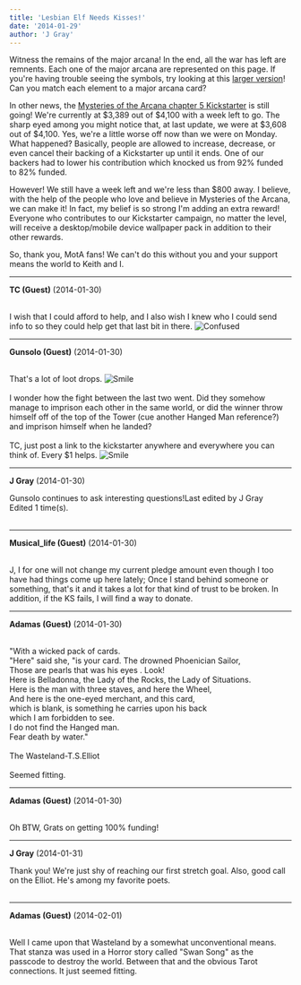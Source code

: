 ```yaml
---
title: 'Lesbian Elf Needs Kisses!'
date: '2014-01-29'
author: 'J Gray'
---
```


<p>Witness the remains of the major arcana! In the end, all the war has left are remnents. Each one of the major arcana are represented on this page. If you're having trouble seeing the symbols, try looking at this <a href="http://mysteriesofthearcana.com/templates/main/images/MotApg04.037.jpg" target="_blank">larger version</a>! Can you match each element to a major arcana card?</p><p>In other news, the <a href="http://www.kickstarter.com/projects/355389852/mysteries-of-the-arcana-chapter-5" target="_blank">Mysteries of the Arcana chapter 5 Kickstarter</a> is still going! We're currently at $3,389 out of $4,100 with a week left to go. The sharp eyed among you might notice that, at last update, we were at $3,608 out of $4,100. Yes, we're a little worse off now than we were on Monday. What happened? Basically, people are allowed to increase, decrease, or even cancel their backing of a Kickstarter up until it ends. One of our backers had to lower his contribution which knocked us from 92% funded to 82% funded.</p><p>However! We still have a week left and we're less than $800 away. I believe, with the help of the people who love and believe in Mysteries of the Arcana, we can make it! In fact, my belief is so strong I'm adding an extra reward! Everyone who contributes to our Kickstarter campaign, no matter the level, will receive a desktop/mobile device wallpaper pack in addition to their other rewards.</p><p>So, thank you, MotA fans! We can't do this without you and your support means the world to Keith and I.</p>

---
**TC (Guest)** (2014-01-30)

<br> I wish that I could afford to help, and I also wish I knew who I could send info to so they could help get that last bit in there. <img src="/smilies/confused4.gif" alt="Confused" border="0">

---
**Gunsolo (Guest)** (2014-01-30)

<br> That's a lot of loot drops. <img src="/smilies/smile.gif" alt="Smile" border="0"><br><br>I wonder how the fight between the last two went. Did they somehow manage to imprison each other in the same world, or did the winner throw himself off of the top of the Tower (cue another Hanged Man reference?) and imprison himself when he landed?<br><br>TC, just post a link to the kickstarter anywhere and everywhere you can think of. Every $1 helps. <img src="/smilies/smile.gif" alt="Smile" border="0"><br>

---
**J Gray** (2014-01-30)

Gunsolo continues to ask interesting questions!Last edited by J Gray<br>Edited 1 time(s).<br><br>

---
**Musical_life (Guest)** (2014-01-30)

<br> J, I for one will not change my current pledge amount even though I too have had things come up here lately; Once I stand behind someone or something, that's it and it takes a lot for that kind of trust to be broken. In addition, if the KS fails, I will find a way to donate.

---
**Adamas (Guest)** (2014-01-30)

<br> "With a wicked pack of cards.<br>"Here" said she, "is your card. The drowned Phoenician Sailor, <br>Those are pearls that was his eyes . Look!<br>Here is Belladonna, the Lady of the Rocks, the Lady of Situations.<br>Here is the man with three staves, and here the Wheel,<br>And here is the one-eyed merchant, and this card,<br>which is blank, is something he carries upon his back<br>which I am forbidden to see. <br>I do not find the Hanged man.<br>Fear death by water."<br><br>The Wasteland-T.S.Elliot<br><br>Seemed fitting.<br>

---
**Adamas (Guest)** (2014-01-30)

<br> Oh BTW, Grats on getting 100% funding!<br>

---
**J Gray** (2014-01-31)

Thank you! We're just shy of reaching our first stretch goal. Also, good call on the Elliot. He's among my favorite poets.<br><br>

---
**Adamas (Guest)** (2014-02-01)

<br> Well I came upon that Wasteland by a somewhat unconventional means. That stanza was used in a Horror story called "Swan Song" as the passcode to destroy the world. Between that and the obvious Tarot connections. It just seemed fitting.<br>

